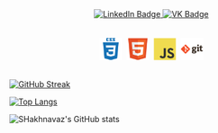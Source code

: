 <div id="badges" align="center">
  <a href="https://t.me/turalinskiy">
    <img src="https://img.shields.io/badge/Telegram-blue?style=for-the-badge&logo=telegram&logoColor=white" alt="LinkedIn Badge"/>
  </a>
  
  <a href="https://vk.com/turalinsky">
    <img src="https://img.shields.io/badge/Vkontakte-blue?style=for-the-badge&logo=VK&logoColor=white" alt="VK Badge"/>
  </a>
</div>
<div align="center">  
  <img src="https://komarev.com/ghpvc/?username=shakhnavaz&style=for-the-badge&color=blue" alt=""/>

</div>
<br>
<div align="center">
  <img src="https://github.com/devicons/devicon/blob/master/icons/css3/css3-plain-wordmark.svg"  title="CSS3" alt="CSS" width="40" height="40"/>&nbsp;
  <img src="https://github.com/devicons/devicon/blob/master/icons/html5/html5-original.svg" title="HTML5" alt="HTML" width="40" height="40"/>&nbsp;
  <img src="https://github.com/devicons/devicon/blob/master/icons/javascript/javascript-original.svg" title="JavaScript" alt="JavaScript" width="40" height="40"/>&nbsp;
  <img src="https://github.com/devicons/devicon/blob/master/icons/git/git-original-wordmark.svg" title="Git" **alt="Git" width="40" height="40"/>
</div>
<br>

[![GitHub Streak](http://github-readme-streak-stats.herokuapp.com?user=shakhnavaz&theme=prussian&hide_border=true&border_radius=20)](https://git.io/streak-stats)

 [![Top Langs](https://github-readme-stats.vercel.app/api/top-langs/?username=shakhnavaz&layout=compact&theme=prussian&hide_border=true&border_radius=20)](https://github.com/anuraghazra/github-readme-stats)

![SHakhnavaz's GitHub stats](https://github-readme-stats.vercel.app/api?username=shakhnavaz&show_icons=true&theme=prussian&hide_border=true&border_radius=20)


